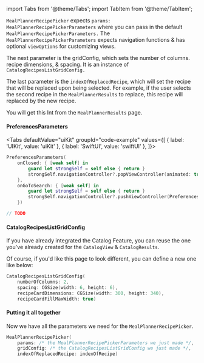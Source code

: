 import Tabs from '@theme/Tabs';
import TabItem from '@theme/TabItem';

`MealPlannerRecipePicker` expects `params: MealPlannerRecipePickerParameters` where you can pass in the default `MealPlannerRecipePickerParameters.`
The `MealPlannerRecipePickerParameters` expects navigation functions & has optional `viewOptions` for customizing views.

The next parameter is the gridConfig, which sets the number of columns. recipe dimensions, & spacing.
It is an instance of `CatalogRecipesListGridConfig.`

The last parameter is the `indexOfReplacedRecipe`, which will set the recipe that will be replaced upon being selected.
For example, if the user selects the second recipe in the `MealPlannerResults` to replace, this recipe will replaced by the new recipe.

You will get this Int from the `MealPlannerResults` page.

#### PreferencesParameters

<Tabs
defaultValue="uiKit"
groupId="code-example"
values={[
{ label: 'UIKit', value: 'uiKit' },
{ label: 'SwiftUI', value: 'swiftUI' },
]}>

<TabItem value="uiKit">

```swift
PreferencesParameters(
    onClosed: { [weak self] in
        guard let strongSelf = self else { return }
        strongSelf.navigationController?.popViewController(animated: true)
    },
    onGoToSearch: { [weak self] in
        guard let strongSelf = self else { return }
        strongSelf.navigationController?.pushViewController(PreferencesSearchViewController(), animated: true)
    })
```
</TabItem>
<TabItem value="swiftUI">

[//]: # (TODO)
```swift
// TODO
```
</TabItem>
</Tabs>

#### CatalogRecipesListGridConfig
If you have already integrated the Catalog Feature, you can reuse the one you've already created for the `CatalogView` & `CatalogResults`.

Of course, if you'd like this page to look different, you can define a new one like below:
```swift
CatalogRecipesListGridConfig(
    numberOfColumns: 2,
    spacing: CGSize(width: 6, height: 6),
    recipeCardDimensions: CGSize(width: 300, height: 340),
    recipeCardFillMaxWidth: true)
```

#### Putting it all together

Now we have all the parameters we need for the `MealPlannerRecipePicker`.

```swift
MealPlannerRecipePicker(
    params: /* the MealPlannerRecipePickerParameters we just made */,
    gridConfig: /* the CatalogRecipesListGridConfig we just made */,
    indexOfReplacedRecipe: indexOfRecipe)
```